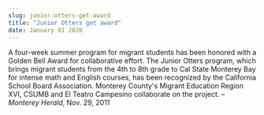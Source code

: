 ```yaml
---
slug: junior-otters-get-award
title: "Junior Otters get award"
date: January 01 2020
---
```


 
<p>
  A four-week summer program for migrant students has been honored with a Golden
  Bell Award for collaborative effort. The Junior Otters program, which brings
  migrant students from the 4th to 8th grade to Cal State Monterey Bay for
  intense math and English courses, has been recognized by the California School
  Board Association. Monterey County's Migrant Education Region XVI, CSUMB and
  El Teatro Campesino collaborate on the project. – <em>Monterey Herald</em>,
  Nov. 29, 2011
</p>
 
